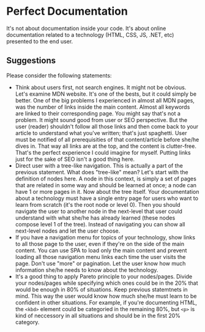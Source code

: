 # Perfect Documentation
It's not about documentation inside your code.
It's about online documentation related to a technology (HTML, CSS, JS, .NET, etc) presented to the end user.

## Suggestions
Please consider the following statements:
* Think about users first, not search engines. It might not be obvious. Let's examine MDN website. It's one of the bests, but it could simply be better. One of the big problems I experienced in almost all MDN pages, was the number of links inside the main content. Almost
all keywords are linked to their corresponding page. You might say that's not a problem. It might sound good from user or SEO
perspective. But the user (reader) shouldn't follow all those links and then come back to your article to understand what you've written; that's just spaghetti. User must be notified of all prerequisities of that content/article before she/he dives in. That way all links are at the top, and the content is clutter-free. That's the perfect experience I could imagine for myself. Putting links just for the sake of SEO isn't a good thing here.
* Direct user with a tree-like navigation. This is actually a part of the previous statement. What does "tree-like" mean? Let's start with the definition of nodes here. A node in this context, is simply a set of pages that are related in some way and should be learned at once; a node can have 1 or more pages in it. Now about the tree itself. Your documentation about a technology must have a single entry page for users who want to learn from scratch (it's the root node or level 0). Then you should navigate the user to another node in the next-level that user could understand with what she/he has already learned (these nodes compose level 1 of the tree). Instead of navigating you can show all next-level nodes and let the user choose.
* If you have a navigation menu for topics of your technology, show links to all those page to the user, even if they're on the side of the main content. You can use SPA to load only the main content and prevent loading all those navigation menu links each time the user visits the page. Don't use "more" or pagination. Let the user know how much information she/he needs to know about the technology.
* It's a good thing to apply Pareto principle to your nodes/pages. Divide your nodes/pages while specifying which ones could be in the 20% that would be enough in 80% of situations. Keep previous statemtnets in mind. This way the user would know how much she/he must learn to be confident in other situations. For example, if you're documenting HTML, the `<kbd>` element could be categoried in the remaining 80%, but `<p>` is kind of neccessory in all situations and should be in the first 20% category.
